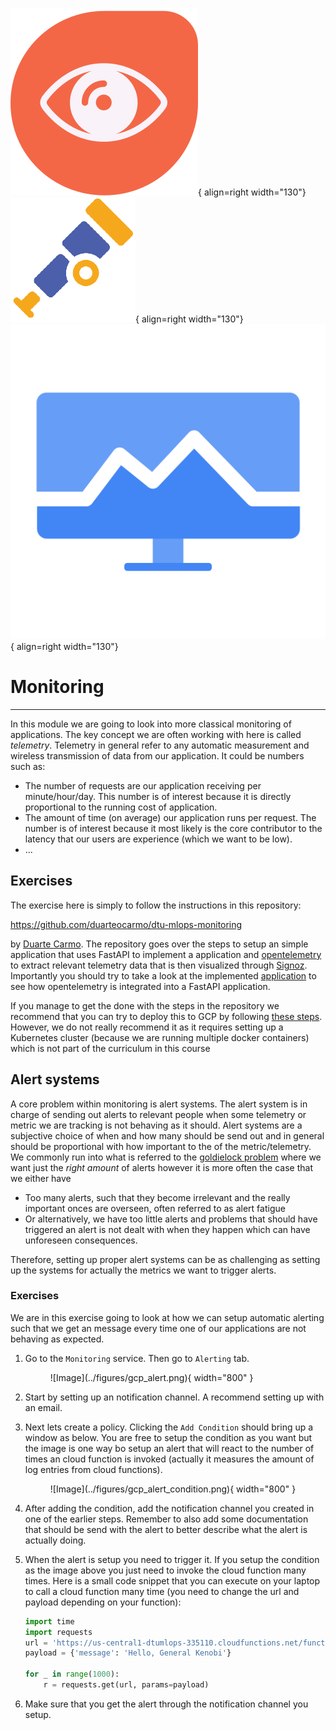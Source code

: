 
![Logo](../figures/icons/signoz.png){ align=right width="130"}
![Logo](../figures/icons/opentelemetry.png){ align=right width="130"}
![Logo](../figures/icons/monitoring.png){ align=right width="130"}

# Monitoring

---

In this module we are going to look into more classical monitoring of applications. The key concept we are often working
with here is called *telemetry*. Telemetry in general refer to any automatic measurement and wireless transmission of
data from our application. It could be numbers such as:

* The number of requests are our application receiving per minute/hour/day. This number is of interest because it is
  directly proportional to the running cost of application.
* The amount of time (on average) our application runs per request. The number is of interest because it most likely is
  the core contributor to the latency that our users are experience (which we want to be low).
* ...

## Exercises

The exercise here is simply to follow the instructions in this repository:

<https://github.com/duarteocarmo/dtu-mlops-monitoring>

by [Duarte Carmo](https://duarteocarmo.com/). The repository goes over the steps to setup an simple application that
uses FastAPI to implement a application and [opentelemetry](https://opentelemetry.io/) to extract relevant telemetry
data that is then visualized through [Signoz](https://signoz.io/). Importantly you should try to take a look at the
implemented [application](https://github.com/duarteocarmo/dtu-mlops-monitoring/blob/master/src/api/main.py) to see how
opentelemetry is integrated into a FastAPI application.

If you manage to get the done with the steps in the repository we recommend that you can try to deploy this to GCP
by following [these steps](https://signoz.io/docs/install/kubernetes/gcp/). However, we do not really recommend it as
it requires setting up a Kubernetes cluster (because we are running multiple docker containers) which is not part of
the curriculum in this course

## Alert systems

A core problem within monitoring is alert systems. The alert system is in charge of sending out alerts to relevant
people when some telemetry or metric we are tracking is not behaving as it should. Alert systems are a subjective
choice of when and how many should be send out and in general should be proportional with how important to the of the
metric/telemetry. We commonly run into what is referred to the
[goldielock problem](https://en.wikipedia.org/wiki/Goldilocks_principle) where we want just the *right amount* of alerts
however it is more often the case that we either have

* Too many alerts, such that they become irrelevant and the really important onces are overseen, often referred to as
  alert fatigue
* Or alternatively, we have too little alerts and problems that should have triggered an alert is not dealt with when
  they happen which can have unforeseen consequences.

Therefore, setting up proper alert systems can be as challenging as setting up the systems for actually the metrics we
want to trigger alerts.

### Exercises

We are in this exercise going to look at how we can setup automatic alerting such that we get an message every time one
of our applications are not behaving as expected.

1. Go to the `Monitoring` service. Then go to `Alerting` tab.
    <figure markdown>
    ![Image](../figures/gcp_alert.png){ width="800" }
    </figure>

2. Start by setting up an notification channel. A recommend setting up with an email.

3. Next lets create a policy. Clicking the `Add Condition` should bring up a window as below. You are free to setup the
   condition as you want but the image is one way bo setup an alert that will react to the number of times an cloud
   function is invoked (actually it measures the amount of log entries from cloud functions).

    <figure markdown>
    ![Image](../figures/gcp_alert_condition.png){ width="800" }
    </figure>

4. After adding the condition, add the notification channel you created in one of the earlier steps. Remember to also
    add some documentation that should be send with the alert to better describe what the alert is actually doing.

5. When the alert is setup you need to trigger it. If you setup the condition as the image above you just need to
    invoke the cloud function many times. Here is a small code snippet that you can execute on your laptop to call a
    cloud function many time (you need to change the url and payload depending on your function):

    ```python
    import time
    import requests
    url = 'https://us-central1-dtumlops-335110.cloudfunctions.net/function-2'
    payload = {'message': 'Hello, General Kenobi'}

    for _ in range(1000):
        r = requests.get(url, params=payload)
    ```

6. Make sure that you get the alert through the notification channel you setup.
